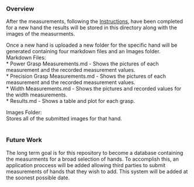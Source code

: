 <!--Individuals will be able to submit their own hands to expand the Applied Hand Dimensions data base. -->

### Overview

After the measurements, following the [Instructions](https://github.com/OSUrobotics/Applied-Hand-Dimensions/tree/main/Instructions), have been completed for a new hand the results will be stored in this directory along with the images of the measurments.

<!---
1. Make measurements of the hand following the masurement [Instructions](https://github.com/OSUrobotics/Applied-Hand-Dimensions/tree/main/Instructions)
2. Take a photo of the hand for each measurment, including the measurment device.
3. Fill out the submition application, which includes entering the measurments and providing the photos for each measurement.
4. The application will be reviewed to ensure the measurements were propperly done and if so they will be added to the data base.
	* If the measurements are found to not be at a satisfactory level then the applicant will be notified and can resubmit with updated measurements.
-->

Once a new hand is uploaded a new folder for the specific hand will be generated containing four markdown files and an Images folder.<br>
	Markdown Files:<br>
		* Power Grasp Measurements.md - Shows the pictures of each measurement and the recorded measurement values.<br>
		* Precision Grasp Measurements.md - Shows the pictures of each measurement and the recorded measurement values.<br>
		* Width Measurements.md - Shows the pictures and recorded values for the width measurements.<br>
		* Results.md - Shows a table and plot for each grasp.

Images Folder:<br>
	Stores all of the submitted images for that hand.
<br>
<br>

### Future Work

The long term goal is for this repository to become a database containing the measurments for a broad selection of hands. To accomplish this, an application proccess will be added allowing third parties to submit measurements of hands that they wish to add.  This system will be added at the soonest possible date.
